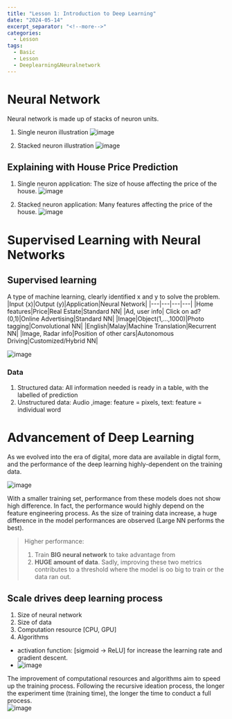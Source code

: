 ```yaml
---
title: "Lesson 1: Introduction to Deep Learning"
date: "2024-05-14"
excerpt_separator: "<!--more-->"
categories:
  - Lesson
tags:
  - Basic
  - Lesson
  - Deeplearning&Neuralnetwork
---
```


# Neural Network
Neural network is made up of stacks of neuron units. 

1. Single neuron illustration
![image](https://github.com/yitkhee17/Idea/assets/135970016/11056fe2-8d1b-4b0d-99a3-6ed1c099d61d)

2. Stacked neuron illustration
![image](https://github.com/yitkhee17/Idea/assets/135970016/b0bcad58-b3ed-4cb7-9247-9b70c105c7a4)

## Explaining with House Price Prediction
1. Single neuron application: The size of house affecting the price of the house.
![image](https://github.com/yitkhee17/Idea/assets/135970016/7f866737-d7d5-4fa3-aefe-5375a6a17905)

2. Stacked neuron application: Many features affecting the price of the house.
![image](https://github.com/yitkhee17/Idea/assets/135970016/153cf204-55eb-4daf-9d55-ca6095813b6a)


# Supervised Learning with Neural Networks

## Supervised learning
A type of machine learning, clearly identified x and y to solve the problem.
|Input (x)|Output (y)|Application|Neural Network|
|---|---|---|---|
|Home features|Price|Real Estate|Standard NN|
|Ad, user info| Click on ad? (0,1)|Online Advertising|Standard NN|
|Image|Object(1,...,1000)|Photo tagging|Convolutional NN|
|English|Malay|Machine Translation|Recurrent NN|
|Image, Radar info|Position of other cars|Autonomous Driving|Customized/Hybrid NN|

![image](https://github.com/yitkhee17/Idea/assets/135970016/e0e712d9-1675-433a-801f-db41134c7708)

### Data
1. Structured data: 
All information needed is ready in a table, with the labelled of prediction
2. Unstructured data:
Audio ,image: feature = pixels, text: feature = individual word

# Advancement of Deep Learning
As we evolved into the era of digital, more data are available in digtal form, and the performance of the deep learning highly-dependent on the training data. 

![image](https://github.com/yitkhee17/Idea/assets/135970016/d55c50f5-211c-4352-8675-174db01fd2d1)

With a smaller training set, performance from these models does not show high difference. In fact, the performance would highly depend on the feature engineering process. As the size of training data increase, a huge difference in the model performances are observed (Large NN performs the best).

> Higher performance:
> 1. Train **BIG neural network** to take advantage from
> 2. **HUGE amount of data**.
> Sadly, improving these two metrics contributes to a threshold where the model is oo big to train or the data ran out.

## Scale drives deep learning process
1. Size of neural network
2. Size of data
3. Computation resource [CPU, GPU]
4. Algorithms
  - activation function: [sigmoid -> ReLU] for increase the learning rate and gradient descent.
  - ![image](https://github.com/yitkhee17/Idea/assets/135970016/0cac5a13-4421-46ee-808e-40c148b045fc)

The improvement of computational resources and algorithms aim to speed up the training process. Following the recursive ideation process, the longer the experiment time (training time), the longer the time to conduct a full process.   
![image](https://github.com/yitkhee17/Idea/assets/135970016/6f3672a3-1ed2-4884-9038-7d76f9884677)
